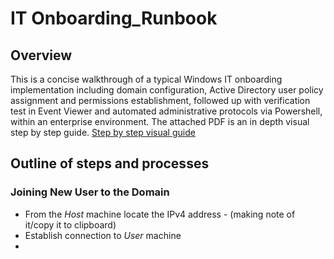 # IT Onboarding_Runbook

## Overview
This is a concise walkthrough of a typical Windows IT onboarding implementation including domain configuration, Active Directory user policy assignment and permissions establishment, followed up with verification test in Event Viewer and automated administrative protocols via Powershell, within an enterprise environment.  The attached PDF is an in depth visual step by step guide. [Step by step visual guide
](https://github.com/MichaelColburn/Onboarding_Runbook/blob/main/Michael%20Colburn%20-%20IT_runbook.pdf)
## Outline of steps and processes

### Joining New User to the Domain
- From the _Host_ machine locate the IPv4 address - (making note of it/copy it to clipboard)
- Establish connection to _User_ machine
- 
